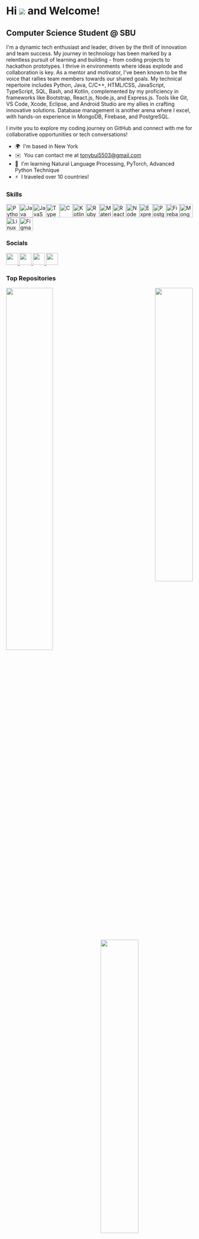 Hi ![](https://user-images.githubusercontent.com/18350557/176309783-0785949b-9127-417c-8b55-ab5a4333674e.gif) and Welcome!
===========================================================================================================================================

Computer Science Student @ SBU
----------------------

I'm a dynamic tech enthusiast and leader, driven by the thrill of innovation and team success. My journey in technology has been marked by a relentless pursuit of learning and building - from coding projects to hackathon prototypes. I thrive in environments where ideas explode and collaboration is key. As a mentor and motivator, I've been known to be the voice that rallies team members towards our shared goals. My technical repertoire includes Python, Java, C/C++, HTML/CSS, JavaScript, TypeScript, SQL, Bash, and Kotlin, complemented by my proficiency in frameworks like Bootstrap, React.js, Node.js, and Express.js. Tools like Git, VS Code, Xcode, Eclipse, and Android Studio are my allies in crafting innovative solutions. Database management is another arena where I excel, with hands-on experience in MongoDB, Firebase, and PostgreSQL. 

I invite you to explore my coding journey on GitHub and connect with me for collaborative opportunities or tech conversations!

* 🌍  I'm based in New York
* ✉️  You can contact me at [tonybui5503@gmail.com](mailto:tonybui5503@gmail.com)
* 🧠  I'm learning Natural Language Processing, PyTorch, Advanced Python Technique
* ⚡  I traveled over 10 countries!

### Skills
<p align="left">
<a href="https://www.python.org/" target="_blank" rel="noreferrer"><img src="https://raw.githubusercontent.com/danielcranney/readme-generator/main/public/icons/skills/python-colored.svg" width="36" height="36" alt="Python" /></a><a href="https://www.oracle.com/java/" target="_blank" rel="noreferrer"><img src="https://raw.githubusercontent.com/danielcranney/readme-generator/main/public/icons/skills/java-colored.svg" width="36" height="36" alt="Java" /></a><a href="https://developer.mozilla.org/en-US/docs/Web/JavaScript" target="_blank" rel="noreferrer"><img src="https://raw.githubusercontent.com/danielcranney/readme-generator/main/public/icons/skills/javascript-colored.svg" width="36" height="36" alt="JavaScript" /></a><a href="https://www.typescriptlang.org/" target="_blank" rel="noreferrer"><img src="https://raw.githubusercontent.com/danielcranney/readme-generator/main/public/icons/skills/typescript-colored.svg" width="36" height="36" alt="TypeScript" /></a><a href="https://docs.microsoft.com/en-us/cpp/?view=msvc-170" target="_blank" rel="noreferrer"><img src="https://raw.githubusercontent.com/danielcranney/readme-generator/main/public/icons/skills/c-colored.svg" width="36" height="36" alt="C" /></a><a href="https://kotlinlang.org/" target="_blank" rel="noreferrer"><img src="https://raw.githubusercontent.com/danielcranney/readme-generator/main/public/icons/skills/kotlin-colored.svg" width="36" height="36" alt="Kotlin" /></a><a href="https://www.ruby-lang.org/en/" target="_blank" rel="noreferrer"><img src="https://raw.githubusercontent.com/danielcranney/readme-generator/main/public/icons/skills/ruby-colored.svg" width="36" height="36" alt="Ruby" /></a><a href="https://mui.com/" target="_blank" rel="noreferrer"><img src="https://raw.githubusercontent.com/danielcranney/readme-generator/main/public/icons/skills/materialui-colored.svg" width="36" height="36" alt="Material UI" /></a><a href="https://reactjs.org/" target="_blank" rel="noreferrer"><img src="https://raw.githubusercontent.com/danielcranney/readme-generator/main/public/icons/skills/react-colored.svg" width="36" height="36" alt="React" /></a><a href="https://nodejs.org/en/" target="_blank" rel="noreferrer"><img src="https://raw.githubusercontent.com/danielcranney/readme-generator/main/public/icons/skills/nodejs-colored.svg" width="36" height="36" alt="NodeJS" /></a><a href="https://expressjs.com/" target="_blank" rel="noreferrer"><img src="https://raw.githubusercontent.com/danielcranney/readme-generator/main/public/icons/skills/express-colored.svg" width="36" height="36" alt="Express" /></a><a href="https://www.postgresql.org/" target="_blank" rel="noreferrer"><img src="https://raw.githubusercontent.com/danielcranney/readme-generator/main/public/icons/skills/postgresql-colored.svg" width="36" height="36" alt="PostgreSQL" /></a><a href="https://firebase.google.com/" target="_blank" rel="noreferrer"><img src="https://raw.githubusercontent.com/danielcranney/readme-generator/main/public/icons/skills/firebase-colored.svg" width="36" height="36" alt="Firebase" /></a><a href="https://www.mongodb.com/" target="_blank" rel="noreferrer"><img src="https://raw.githubusercontent.com/danielcranney/readme-generator/main/public/icons/skills/mongodb-colored.svg" width="36" height="36" alt="MongoDB" /></a><a href="https://www.linux.org" target="_blank" rel="noreferrer"><img src="https://raw.githubusercontent.com/danielcranney/readme-generator/main/public/icons/skills/linux-colored.svg" width="36" height="36" alt="Linux" /></a><a href="https://www.figma.com/" target="_blank" rel="noreferrer"><img src="https://raw.githubusercontent.com/danielcranney/readme-generator/main/public/icons/skills/figma-colored.svg" width="36" height="36" alt="Figma" /></a>
</p>


### Socials

<p align="left"> 
<a href="https://www.linkedin.com/in/tonybui2003/" target="_blank" rel="noreferrer"> <picture> <source media="(prefers-color-scheme: dark)" srcset="https://raw.githubusercontent.com/danielcranney/readme-generator/main/public/icons/socials/linkedin-dark.svg" /> <source media="(prefers-color-scheme: light)" srcset="https://raw.githubusercontent.com/danielcranney/readme-generator/main/public/icons/socials/linkedin.svg" /> <img src="https://raw.githubusercontent.com/danielcranney/readme-generator/main/public/icons/socials/linkedin.svg" width="32" height="32" /> </picture> </a>
<a href="https://www.github.com/tonybuii2003" target="_blank" rel="noreferrer"> <picture> <source media="(prefers-color-scheme: dark)" srcset="https://raw.githubusercontent.com/danielcranney/readme-generator/main/public/icons/socials/github-dark.svg" /> <source media="(prefers-color-scheme: light)" srcset="https://raw.githubusercontent.com/danielcranney/readme-generator/main/public/icons/socials/github.svg" /> <img src="https://raw.githubusercontent.com/danielcranney/readme-generator/main/public/icons/socials/github.svg" width="32" height="32" /> </picture> </a>
<a href="https://discord.com/users/tonybuii" target="_blank" rel="noreferrer"> <picture> <source media="(prefers-color-scheme: dark)" srcset="<svg xmlns="http://www.w3.org/2000/svg" x="0px" y="0px" width="100" height="100" viewBox="0 0 48 48">
<path fill="#8c9eff" d="M40,12c0,0-4.585-3.588-10-4l-0.488,0.976C34.408,10.174,36.654,11.891,39,14c-4.045-2.065-8.039-4-15-4s-10.955,1.935-15,4c2.346-2.109,5.018-4.015,9.488-5.024L18,8c-5.681,0.537-10,4-10,4s-5.121,7.425-6,22c5.162,5.953,13,6,13,6l1.639-2.185C13.857,36.848,10.715,35.121,8,32c3.238,2.45,8.125,5,16,5s12.762-2.55,16-5c-2.715,3.121-5.857,4.848-8.639,5.815L33,40c0,0,7.838-0.047,13-6C45.121,19.425,40,12,40,12z M17.5,30c-1.933,0-3.5-1.791-3.5-4c0-2.209,1.567-4,3.5-4s3.5,1.791,3.5,4C21,28.209,19.433,30,17.5,30z M30.5,30c-1.933,0-3.5-1.791-3.5-4c0-2.209,1.567-4,3.5-4s3.5,1.791,3.5,4C34,28.209,32.433,30,30.5,30z"></path>
</svg><source media="(prefers-color-scheme: light)" srcset="https://raw.githubusercontent.com/danielcranney/readme-generator/main/public/icons/socials/discord.svg" /> <img src="https://raw.githubusercontent.com/danielcranney/readme-generator/main/public/icons/socials/discord.svg" width="32" height="32" /> </picture> </a> 
<a href="https://www.instagram.com/tony.buii/" target="_blank" rel="noreferrer"> <picture> <source media="(prefers-color-scheme: dark)" srcset="<svg xmlns="http://www.w3.org/2000/svg" x="0px" y="0px" width="100" height="100" viewBox="0 0 48 48">
<radialGradient id="yOrnnhliCrdS2gy~4tD8ma_Xy10Jcu1L2Su_gr1" cx="19.38" cy="42.035" r="44.899" gradientUnits="userSpaceOnUse"><stop offset="0" stop-color="#fd5"></stop><stop offset=".328" stop-color="#ff543f"></stop><stop offset=".348" stop-color="#fc5245"></stop><stop offset=".504" stop-color="#e64771"></stop><stop offset=".643" stop-color="#d53e91"></stop><stop offset=".761" stop-color="#cc39a4"></stop><stop offset=".841" stop-color="#c837ab"></stop></radialGradient><path fill="url(#yOrnnhliCrdS2gy~4tD8ma_Xy10Jcu1L2Su_gr1)" d="M34.017,41.99l-20,0.019c-4.4,0.004-8.003-3.592-8.008-7.992l-0.019-20	c-0.004-4.4,3.592-8.003,7.992-8.008l20-0.019c4.4-0.004,8.003,3.592,8.008,7.992l0.019,20	C42.014,38.383,38.417,41.986,34.017,41.99z"></path><radialGradient id="yOrnnhliCrdS2gy~4tD8mb_Xy10Jcu1L2Su_gr2" cx="11.786" cy="5.54" r="29.813" gradientTransform="matrix(1 0 0 .6663 0 1.849)" gradientUnits="userSpaceOnUse"><stop offset="0" stop-color="#4168c9"></stop><stop offset=".999" stop-color="#4168c9" stop-opacity="0"></stop></radialGradient><path fill="url(#yOrnnhliCrdS2gy~4tD8mb_Xy10Jcu1L2Su_gr2)" d="M34.017,41.99l-20,0.019c-4.4,0.004-8.003-3.592-8.008-7.992l-0.019-20	c-0.004-4.4,3.592-8.003,7.992-8.008l20-0.019c4.4-0.004,8.003,3.592,8.008,7.992l0.019,20	C42.014,38.383,38.417,41.986,34.017,41.99z"></path><path fill="#fff" d="M24,31c-3.859,0-7-3.14-7-7s3.141-7,7-7s7,3.14,7,7S27.859,31,24,31z M24,19c-2.757,0-5,2.243-5,5	s2.243,5,5,5s5-2.243,5-5S26.757,19,24,19z"></path><circle cx="31.5" cy="16.5" r="1.5" fill="#fff"></circle><path fill="#fff" d="M30,37H18c-3.859,0-7-3.14-7-7V18c0-3.86,3.141-7,7-7h12c3.859,0,7,3.14,7,7v12	C37,33.86,33.859,37,30,37z M18,13c-2.757,0-5,2.243-5,5v12c0,2.757,2.243,5,5,5h12c2.757,0,5-2.243,5-5V18c0-2.757-2.243-5-5-5H18z"></path>
</svg> <source media="(prefers-color-scheme: light)" srcset="https://raw.githubusercontent.com/danielcranney/readme-generator/main/public/icons/socials/instagram.svg" /> <img src="https://raw.githubusercontent.com/danielcranney/readme-generator/main/public/icons/socials/instagram.svg" width="32" height="32" /> </picture> </a> </p>

### Top Repositories

<div width="100%" align="center"><a href="https://github.com/tonybuii2003/MorganStanley-Hackathon" align="left"><img align="left" width="50%" src="https://github-readme-stats.vercel.app/api/pin/?username=tonybuii2003&repo=MorganStanley-Hackathon&title_color=0891b2&text_color=ffffff&icon_color=0891b2&bg_color=1c1917&hide_border=true&locale=en" /></a><a href="https://github.com/tonybuii2003/StudyBuddy" align="right"><img align="right" width="45%" src="https://github-readme-stats.vercel.app/api/pin/?username=tonybuii2003&repo=StudyBuddy&title_color=0891b2&text_color=ffffff&icon_color=0891b2&bg_color=1c1917&hide_border=true&locale=en" /></a></div><br /> <br /> <br />

<br />
<br />
<br />
<br />

<div width="100%" align="center"><a href="https://github.com/tonybuii2003/SELF-LEARN-PROGRAMMING" align="left"><img align="left" width="45%" src="https://github-readme-stats.vercel.app/api/pin/?username=tonybuii2003&repo=SELF-LEARN-PROGRAMMING&title_color=0891b2&text_color=ffffff&icon_color=0891b2&bg_color=1c1917&hide_border=true&locale=en" /></a>
  
  <a href="https://github.com/tonybuii2003/TwitterBot" align="right"><img align="right" width="45%" src="https://github-readme-stats.vercel.app/api/pin/?username=tonybuii2003&repo=TwitterBot&title_color=0891b2&text_color=ffffff&icon_color=0891b2&bg_color=1c1917&hide_border=true&locale=en" /></a>
  </div> <br /> <br /> <br />

<br /><br />
<br />
<br />

<div width="100%" align="center"><a href="https://github.com/tonybuii2003/InnoTank" align="left"><img align="left" width="45%" src="https://github-readme-stats.vercel.app/api/pin/?username=tonybuii2003&repo=InnoTank&title_color=0891b2&text_color=ffffff&icon_color=0891b2&bg_color=1c1917&hide_border=true&locale=en" />
</a><a href="https://github.com/tonybuii2003/System-Programming" align="right"><img align="right" width="45%" src="https://github-readme-stats.vercel.app/api/pin/?username=tonybuii2003&repo=System-Programming&title_color=0891b2&text_color=ffffff&icon_color=0891b2&bg_color=1c1917&hide_border=true&locale=en" /></a></div>
